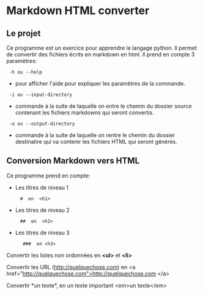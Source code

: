 # Markdown HTML converter
## Le projet
Ce programme est un exercice pour apprendre le langage python.
Il permet de convertir des fichiers écrits en markdown en html.
Il prend en compte 3 paramètres:
<!-- -->
     -h ou --help
  * pour afficher l'aide pour expliquer les paramètres de la commande.
<!-- -->
     -i ou --input-directory 
  * commande à la suite de laquelle on entre le chemin du dossier source contenant les fichiers markdowns qui seront convertis.
<!-- -->  
     -o ou --output-directory 
  * commande à la suite de laquelle on rentre le chemin du dossier destinatire qui va contenir les fichiers HTML qui seront générés.

## Conversion Markdown vers HTML

Ce programme prend en compte:
  * Les titres de niveau 1
 <!-- -->
         #  en  <h1>
  * Les titres de niveau 2
  <!-- -->
         ##  en  <h2>
  * Les titres de niveau 3
  <!-- -->
          ###  en <h3>
       
Convertir les listes non ordonnées en **\<ul>** et **\<li>**

Convertir les URL (http://quelquechose.com) en \<a href="http://quelquechose.com">http://quelquechose.com \</a>

Convertir \*un texte*, en un texte important \<em>un texte\</em>
